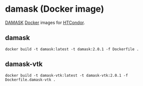 damask (Docker image)
=====================

[DAMASK](http://damask.mpie.de/) [Docker](http://www.docker.com/) images for [HTCondor](http://research.cs.wisc.edu/htcondor/).

damask
------

    docker build -t damask:latest -t damask:2.0.1 -f Dockerfile .

damask-vtk
----------

    docker build -t damask-vtk:latest -t damask-vtk:2.0.1 -f Dockerfile.damask-vtk .
